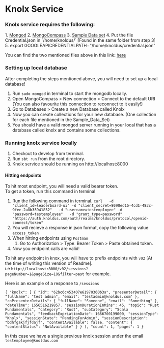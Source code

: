 <h1>Knolx Service</h1>

<h3>Knolx service requires the following:</h3>
1. <a href="https://www.mongodb.com/docs/manual/tutorial/install-mongodb-on-ubuntu/">Mongod</a>
2. <a href="https://www.mongodb.com/try/download/compass">MongoCompass</a>
3. <a href="https://drive.google.com/drive/u/2/folders/149BHfwUYxBAdaW2QBoxVvk1aaT42tkxI">Sample Data set</a>
4. Put the file Credential.json in `/home/knoldus/` [Found in the same folder from step 3]
5. export GOOGLEAPICREDENTIALPATH="/home/knoldus/credential.json"
<p>You can find the two mentioned files above in this link: <a href="https://drive.google.com/drive/folders/1Di-ofsLRMHdWv6Fq8vMmbfCcf0ujCXup?usp=sharing">here</a></p>



<h3>Setting up local database</h3>
<p>
After completing the steps mentioned above, you will need to set up a local database!
</p>

1. Run `sudo mongod` in terminal to start the mongodb locally.
2. Open MongoCompass > New connection > Connect to the default URI (You can also favourite this connection to reconnect to it easily!)
3. Go to Databases > Create a new Database called Knolx
4. Now you can create collections for your new database. (One collection for each file mentioned in the Sample_Data_Set)
5. You should have a valid mongod server running in your local that has a database called knolx and contains some collections.

<h3> Running knolx service locally </h3>

1. Checkout to develop from terminal.
2. Run `sbt run` from the root directory.
3. Knolx service should be running on http://localhost:8000


<h4> Hitting endpoints </h4>
To hit most endpoint, you will need a valid bearer token.<br>
To get a token, run this command in terminal <br>

1. Run the following command in terminal.
`curl   -d "client_id=leaderboard-ui" -d "client_secret=8090ed15-4cd1-483c-9fee-2a8b35941852"   -d "username=testemployee" -d "password=testemployee"   -d "grant_type=password"   "https://auth.knoldus.com/auth/realms/knoldus/protocol/openid-connect/token"`
2. You will recieve a response in json format, copy the following value `access_token`
3. When hitting endpoints using `Postman`
   1. Go to Authorization > Type: Bearer Token > Paste obtained token.
4. Now you endpoint calls are valid!


To hit any endpoint in knox, you will have to prefix endpoints with `v02` [At the time of writing this version of Readme].<br>
i.e `http://localhost:8000/v02/sessions?pageNumber=1&pageSize=10&filter=past` for example.

Here is an example of a response to `/sessions`

`{
"knolx": [
{
"id": "62bc6c453407e61970360b3a",
"presenterDetail": {
"fullName": "test admin",
"email": "testadmin@knoldus.com"
},
"coPresenterDetails": {
"fullName": "Someone",
"email": "Something"
},
"dateTime": 1656516219857,
"sessionDurationInMins": 45,
"topic": "Rust Fundamentals",
"category": "Rust",
"subCategory": "Scala Fundamentals",
"feedbackExpriationDate": 1656700199000,
"sessionType": "Knolx",
"sessionState": "PendingForAdmin",
"sessionDescription": "bdhfgakjfjfdajf",
"contentAvailable": false,
"content": {
"contentStatus": "NotAvailable"
}
}
],
"count": 1,
"pages": 1
}`
<br>

In this case we have a single previous knolx session under the email `testemployee@knoldus.com`
